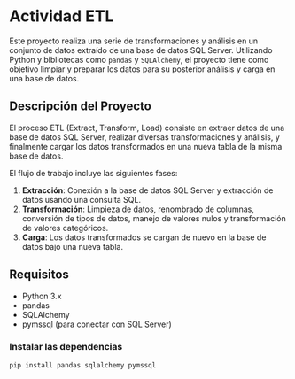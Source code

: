 # Actividad ETL

Este proyecto realiza una serie de transformaciones y análisis en un conjunto de datos extraído de una base de datos SQL Server. Utilizando Python y bibliotecas como `pandas` y `SQLAlchemy`, el proyecto tiene como objetivo limpiar y preparar los datos para su posterior análisis y carga en una base de datos.

## Descripción del Proyecto

El proceso ETL (Extract, Transform, Load) consiste en extraer datos de una base de datos SQL Server, realizar diversas transformaciones y análisis, y finalmente cargar los datos transformados en una nueva tabla de la misma base de datos.

El flujo de trabajo incluye las siguientes fases:
1. **Extracción**: Conexión a la base de datos SQL Server y extracción de datos usando una consulta SQL.
2. **Transformación**: Limpieza de datos, renombrado de columnas, conversión de tipos de datos, manejo de valores nulos y transformación de valores categóricos.
3. **Carga**: Los datos transformados se cargan de nuevo en la base de datos bajo una nueva tabla.

## Requisitos

- Python 3.x
- pandas
- SQLAlchemy
- pymssql (para conectar con SQL Server)

### Instalar las dependencias

```bash
pip install pandas sqlalchemy pymssql
